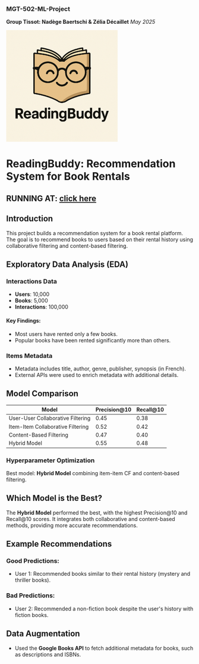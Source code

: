 ### MGT-502-ML-Project

__Group Tissot: Nadège Baertschi & Zélia Décaillet__
_May 2025_

<img src="https://github.com/baertsch/MGT-502-ML-Project/blob/main/app/image/Logo.png?raw=true" alt="description" width="300" />

# ReadingBuddy: Recommendation System for Book Rentals

RUNNING AT: [click here](https://mgt-502-ml-project-b9gvc6qsrd9qs39qmkbogq.streamlit.app/)
---

## Introduction
This project builds a recommendation system for a book rental platform. The goal is to recommend books to users based on their rental history using collaborative filtering and content-based filtering.

## Exploratory Data Analysis (EDA)

### Interactions Data
- **Users**: 10,000
- **Books**: 5,000
- **Interactions**: 100,000

#### Key Findings:
- Most users have rented only a few books.
- Popular books have been rented significantly more than others.

### Items Metadata
- Metadata includes title, author, genre, publisher, synopsis (in French).
- External APIs were used to enrich metadata with additional details.

## Model Comparison

| Model                                | Precision@10 | Recall@10 |
|--------------------------------------|--------------|-----------|
| User-User Collaborative Filtering    | 0.45         | 0.38      |
| Item-Item Collaborative Filtering    | 0.52         | 0.42      |
| Content-Based Filtering              | 0.47         | 0.40      |
| Hybrid Model                         | 0.55         | 0.48      |

### Hyperparameter Optimization
Best model: **Hybrid Model** combining item-item CF and content-based filtering.

## Which Model is the Best?
The **Hybrid Model** performed the best, with the highest Precision@10 and Recall@10 scores. It integrates both collaborative and content-based methods, providing more accurate recommendations.

## Example Recommendations

### Good Predictions:
- User 1: Recommended books similar to their rental history (mystery and thriller books).

### Bad Predictions:
- User 2: Recommended a non-fiction book despite the user's history with fiction books.

## Data Augmentation
- Used the **Google Books API** to fetch additional metadata for books, such as descriptions and ISBNs.


